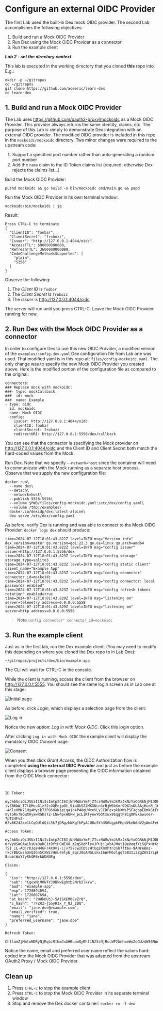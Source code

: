 # Configure an external OIDC Provider

The first Lab used the built-in Dex mock OIDC provider. The second Lab accomplishes the following objectives:

1. Build and run a Mock OIDC Provider
1. Run Dex using the Mock OIDC Provider as a connector
1. Run the example client

***Lab 2 - set the directory context***

This lab is executed in the working directory that you cloned **this** repo into. E.g.:
```
mkdir -p ~/gitrepos
cd ~/gitrepos
git clone https://github.com/aceeric/learn-dex
cd learn-dex
```

## 1. Build and run a Mock OIDC Provider

The Lab uses https://github.com/oauth2-proxy/mockoidc as a Mock OIDC Provider. This provider always returns the same identity, claims, etc. The purpose of this Lab is simply to demonstrate Dex integration with an external OIDC provider. The modified OIDC provider is included in this repo in the `mockoidc/mockoidc` directory. Two minor changes were required to the upstream code:

1. Support a specified port number rather than auto-generating a random port number
2. Add the `name` claim to the ID Token claims list (required, otherwise Dex rejects the claims list...)

Build the Mock OIDC Provider:
```
pushd mockoidc && go build -o bin/mockoidc cmd/main.go && popd
```

Run the Mock OIDC Provider in its own terminal window:
```
mockoidc/bin/mockoidc | jq
```

Result:
```
Press CTRL-C to terminate
{
  "ClientID": "foobar",
  "ClientSecret": "frobozz",
  "Issuer": "http://127.0.0.1:4044/oidc",
  "AccessTTL": 600000000000,
  "RefreshTTL": 3600000000000,
  "CodeChallengeMethodsSupported": [
    "plain",
    "S256"
  ]
}
```

Observe the following:
1. The _Client ID_ is `foobar`
1. The _Client Secret_ is `frobozz`
1. The _Issuer_ is http://127.0.0.1:4044/oidc

The server will run until you press CTRL-C. Leave the Mock OIDC Provider running for now.

## 2. Run Dex with the Mock OIDC Provider as a connector

In order to configure Dex to use this new OIDC Provider, a modified version of the `examples/config-dev.yaml` Dex configuration file from Lab one was used. That modified yaml is in this repo at: `files/config-mockoidc.yaml`. The only change was to specify the new Mock OIDC Provider you created above. Here is the modified portion of the configuration file as compared to the original:

```
connectors:
### Replace mock with mockoidc:
###- type: mockCallback
###  id: mock
###  name: Example
- type: oidc
  id: mockoidc
  name: Mock OIDC
  config:
    issuer: http://127.0.0.1:4044/oidc
    clientID: foobar
    clientSecret: frobozz
    redirectURI: http://127.0.0.1:5556/dex/callback
```

You can see that the connector is specifying the Mock provider on http://127.0.0.1:4044/oidc and the Client ID and Client Secret both match the hard-coded values from the Mock.

Run Dex. Note that we specify `--network=host` since the container will need to communicate with the Mock running as a separate host process. Observe that we supply the new configuration file:
```
docker run\
  --name dex\
  --detach\
  --network=host\
  --publish 5556:5556\
  --volume $PWD/files/config-mockoidc.yaml:/etc/dex/config.yaml\
  --volume /tmp:/examples\
  docker.io/dexidp/dex:latest-alpine\
  dex serve /etc/dex/config.yaml
```

As before, verify Dex is running and was able to connect to the Mock OIDC Provider. `docker logs dex` should produce:
```
time=2024-07-12T18:01:43.822Z level=INFO msg="Version info" dex_version=master go.version=go1.22.3 go.os=linux go.arch=amd64
time=2024-07-12T18:01:43.822Z level=INFO msg="config issuer" issuer=http://127.0.0.1:5556/dex
time=2024-07-12T18:01:43.823Z level=INFO msg="config storage" storage_type=sqlite3
time=2024-07-12T18:01:43.823Z level=INFO msg="config static client" client_name="Example App"
time=2024-07-12T18:01:43.823Z level=INFO msg="config connector" connector_id=mockoidc
time=2024-07-12T18:01:43.823Z level=INFO msg="config connector: local passwords enabled"
time=2024-07-12T18:01:43.823Z level=INFO msg="config refresh tokens rotation" enabled=true
time=2024-07-12T18:01:43.829Z level=INFO msg="listening on" server=telemetry address=0.0.0.0:5558
time=2024-07-12T18:01:43.829Z level=INFO msg="listening on" server=http address=0.0.0.0:5556
```

> Note `config connector" connector_id=mockoidc`

## 3. Run the example client

Just as in the first lab, run the Dex example client. (You may need to modify this depending on where you cloned the Dex repo to in Lab One):
```
~/gitrepos/projects/dex/bin/example-app
```

The CLI will wait for CTRL-C in the console.

While the client is running, access the client from the browser on http://127.0.0.1:5555. You should see the same login screen as in Lab one at this stage:

![Initial page](resources/example-app-login.jpg)

As before, click _Login_, which displays a selection page from the client:

![Log in](resources/login-mock-oidc.jpg)

Notice the new option: _Log in with Mock OIDC_. Click this login option.

After clicking `Log in with Mock OIDC` the example client will display the mandatory OIDC _Consent_ page:

![Consent](resources/grant-access.jpg)


When you then click _Grant Access_, the OIDC Authorization flow is completed **using the external OIDC Provider** and just as before the example client displays a browser page presenting the OIDC information obtained from the OIDC Mock connector:
```


ID Token:

eyJhbGciOiJSUzI1NiIsImtpZCI6IjNhMWUxYmFjZTczNWMwYmJkMzJkNzYxOGRkNjM1ODU0OGZkYzAwMjAifQ.eyJpc3MiOiJodHRwOi8vMTI3LjAuMC4xOjU1NTYvZGV4Iiwic3ViIjoiQ2dveE1qTTBOVFkzT0Rrd0VnaHRiMk5yYjJsa1l3IiwiYXVkIjoiZXhhbXBsZS1hcHAiLCJleHAiOjE3MjA4OTQwOTQsImlhdCI6MTcyMDgwNzY5NCwiYXRfaGFzaCI6IjJXSGtEVTVKLTVBMVNYRU0wRWVaclEiLCJjX2hhc2giOiJyRlpSWi1qNUd5Ukl4X1lfTkpfekRRIiwiZW1haWwiOiJqYW5lLmRvZUBleGFtcGxlLmNvbSIsImVtYWlsX3ZlcmlmaWVkIjp0cnVlLCJuYW1lIjoiamFuZSIsInByZWZlcnJlZF91c2VybmFtZSI6ImphbmUuZG9lIn0.ZZPjHR-ivZ86bW_T7tQMcu61zf2sOQEejpQt_9iaUkSZJMKXNLnGrRjW6bXmr9QX1xKUAAjHcnR_16Zw0wfa5REFK3--4KlxHMK71HyAMyjk7JPO60XKieiqajc4P40gUWxoVLVJCDPexokkXWsPSFXgppEBmkGtFmL7jk8vJOzGBd5Jp7gdcYE-mvToRx78QuXAyawRGKsTZ-LNw4pxHbFw_pcLIKTyowY6Otxwx86qgtP81gOPEkSwsner-7pT24FvZ-6Zv6K242xe1LCqOUldQiL5k7jDRgzkNKqfkFyAJU8u5Yh3S6bgpkFHpdVkeN6dV2yWm4Fe6xfkRSJ_xw

Access Token:

eyJhbGciOiJSUzI1NiIsImtpZCI6IjNhMWUxYmFjZTczNWMwYmJkMzJkNzYxOGRkNjM1ODU0OGZkYzAwMjAifQ.eyJpc3MiOiJodHRwOi8vMTI3LjAuMC4xOjU1NTYvZGV4Iiwic3ViIjoiQ2dveE1qTTBOVFkzT0Rrd0VnaHRiMk5yYjJsa1l3IiwiYXVkIjoiZXhhbXBsZS1hcHAiLCJleHAiOjE3MjA4OTQwOTQsImlhdCI6MTcyMDgwNzY5NCwiYXRfaGFzaCI6Imw4QXp1aXJTSkdYOHV6MHd2bkVWeUEiLCJlbWFpbCI6ImphbmUuZG9lQGV4YW1wbGUuY29tIiwiZW1haWxfdmVyaWZpZWQiOnRydWUsIm5hbWUiOiJqYW5lIiwicHJlZmVycmVkX3VzZXJuYW1lIjoiamFuZS5kb2UifQ.kLqugnSyiq0LHL_LYA9oHFwXvKV8TGEWBpisPBDYQW-0rVyUSWCAwiksUaOuDCitDftHGWEHO_X2qS8ohlyvJPHjj1abAJMut1QeUeqfYiSQPxHrGy3Z7uQXczi8Pjcp0-TSI_iL-AQjrDJq8H4GFr4X9mj-ijv757cwICD5zHtUq2KmXhtn3nb7ft6x-9ANreBmz-rkCrBbCwsm3nQ3Gn5CXWiVHnL4mtyE_8qcJOoANGLskx16WFM6zlgq7583Ii2ZgZ05IrLpHbvmwwQ2kBTbvgtp2dES6j08OK7IKkAaP3hB2bdOTDDzMEM0Q2-8cbbtWxY7yShOR6rkWDKNEg

Claims:

{
  "iss": "http://127.0.0.1:5556/dex",
  "sub": "CgoxMjM0NTY3ODkwEghtb2Nrb2lkYw",
  "aud": "example-app",
  "exp": 1720894094,
  "iat": 1720807694,
  "at_hash": "2WHkDU5J-5A1SXEM0EeZrQ",
  "c_hash": "rFZRZ-j5GyRIx_Y_NJ_zDQ",
  "email": "jane.doe@example.com",
  "email_verified": true,
  "name": "jane",
  "preferred_username": "jane.doe"
}

Refresh Token:

ChllamZjMmtwNDRyNjRqbzRtNmJubHBuamQyEhliN25zNjRucWF2bnhmeWo2dGdzdW56NWdj
```

Notice the name, email and preferred user name reflect the values hard-coded into the Mock OIDC Provider that was adapted from the upstream OAuth2 Proxy / Mock OIDC Provider.

## Clean up

1. Press `CTRL-C` to stop the example client
1. Press `CTRL-C` to stop the Mock OIDC Provider in its separate terminal window
1. Stop and remove the Dex docker container: `docker rm -f dex`
